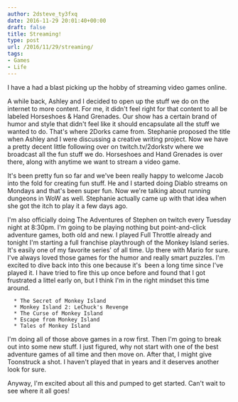 ```yaml
---
author: 2dsteve_ty3fxq
date: 2016-11-29 20:01:40+00:00
draft: false
title: Streaming!
type: post
url: /2016/11/29/streaming/
tags:
- Games
- Life
---
```


I have a had a blast picking up the hobby of streaming video games online.

A while back, Ashley and I decided to open up the stuff we do on the internet to more content. For me, it didn't feel right for that content to all be labeled Horseshoes & Hand Grenades. Our show has a certain brand of humor and style that didn't feel like it should encapsulate all the stuff we wanted to do. That's where 2Dorks came from. Stephanie proposed the title when Ashley and I were discussing a creative writing project. Now we have a pretty decent little following over on twitch.tv/2dorkstv where we broadcast all the fun stuff we do. Horseshoes and Hand Grenades is over there, along with anytime we want to stream a video game.

It's been pretty fun so far and we've been really happy to welcome Jacob into the fold for creating fun stuff. He and I started doing Diablo streams on Mondays and that's been super fun. Now we're talking about running dungeons in WoW as well. Stephanie actually came up with that idea when she got the itch to play it a few days ago.

I'm also officially doing The Adventures of Stephen on twitch every Tuesday night at 8:30pm. I'm going to be playing nothing but point-and-click adventure games, both old and new. I played Full Throttle already and tonight I'm starting a full franchise playthrough of the Monkey Island series. It's easily one of my favorite series' of all time. Up there with Mario for sure. I've always loved those games for the humor and really smart puzzles. I'm excited to dive back into this one because it's  been a long time since I've played it. I have tried to fire this up once before and found that I got frustrated a littel early on, but I think I'm in the right mindset this time around.



 	  * The Secret of Monkey Island
 	  * Monkey Island 2: LeChuck's Revenge
 	  * The Curse of Monkey Island
 	  * Escape from Monkey Island
 	  * Tales of Monkey Island

I'm doing all of those above games in a row first. Then I'm going to break out into some new stuff. I just figured, why not start with one of the best adventure games of all time and then move on. After that, I might give Toonstruck a shot. I haven't played that in years and it deserves another look for sure.

Anyway, I'm excited about all this and pumped to get started. Can't wait to see where it all goes!
